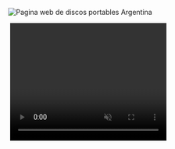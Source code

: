 ![Pagina web de discos portables Argentina](https://github.com/user-attachments/assets/e5e06fc1-464a-454f-8c6f-07b312161ac2)



﻿
<video width="320" height="240" controls loop="" muted = "" autoplay="">
  <source
    src="https://github.com/user-attachments/assets/11ca7d69-0d8b-437f-810f-939ad1e2d72f
</video>





